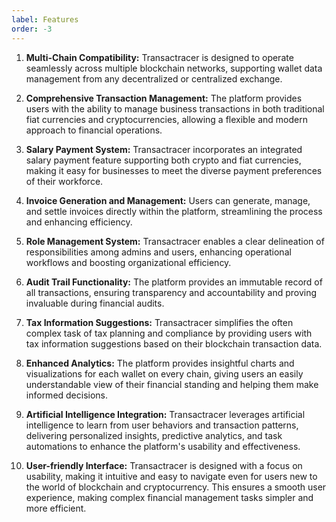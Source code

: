 ```yaml
---
label: Features
order: -3
---
```


1. **Multi-Chain Compatibility:** Transactracer is designed to operate seamlessly across multiple blockchain networks, supporting wallet data management from any decentralized or centralized exchange.

2. **Comprehensive Transaction Management:** The platform provides users with the ability to manage business transactions in both traditional fiat currencies and cryptocurrencies, allowing a flexible and modern approach to financial operations.

3. **Salary Payment System:** Transactracer incorporates an integrated salary payment feature supporting both crypto and fiat currencies, making it easy for businesses to meet the diverse payment preferences of their workforce.

4. **Invoice Generation and Management:** Users can generate, manage, and settle invoices directly within the platform, streamlining the process and enhancing efficiency.

5. **Role Management System:** Transactracer enables a clear delineation of responsibilities among admins and users, enhancing operational workflows and boosting organizational efficiency.

6. **Audit Trail Functionality:** The platform provides an immutable record of all transactions, ensuring transparency and accountability and proving invaluable during financial audits.

7. **Tax Information Suggestions:** Transactracer simplifies the often complex task of tax planning and compliance by providing users with tax information suggestions based on their blockchain transaction data.

8. **Enhanced Analytics:** The platform provides insightful charts and visualizations for each wallet on every chain, giving users an easily understandable view of their financial standing and helping them make informed decisions.

9. **Artificial Intelligence Integration:** Transactracer leverages artificial intelligence to learn from user behaviors and transaction patterns, delivering personalized insights, predictive analytics, and task automations to enhance the platform's usability and effectiveness.

10. **User-friendly Interface:** Transactracer is designed with a focus on usability, making it intuitive and easy to navigate even for users new to the world of blockchain and cryptocurrency. This ensures a smooth user experience, making complex financial management tasks simpler and more efficient.